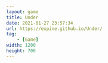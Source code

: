 ```yaml
---
layout: game
title: Under
date: 2021-01-27 23:57:34
url: https://expine.github.io/Under/
tag:
    - [Game]
width: 1200
height: 700
---
```


